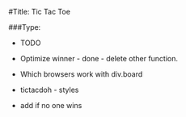 #Title: Tic Tac Toe

###Type:
- TODO

- Optimize winner - done - delete other function.

- Which browsers work with div.board

- tictacdoh - styles

- add if no one wins





